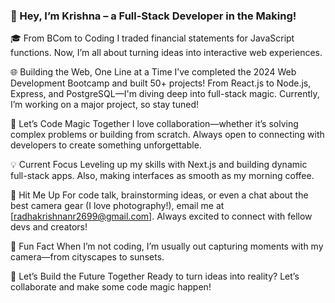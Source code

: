 ### 👾 Hey, I’m Krishna – a Full-Stack Developer in the Making!


🎓 From BCom to Coding
I traded financial statements for JavaScript functions. Now, I’m all about turning ideas into interactive web experiences.


🌐 Building the Web, One Line at a Time
I’ve completed the 2024 Web Development Bootcamp and built 50+ projects! From React.js to Node.js, Express, and PostgreSQL—I'm diving deep into full-stack magic.
Currently, I’m working on a major project, so stay tuned!


🔧 Let’s Code Magic Together
I love collaboration—whether it’s solving complex problems or building from scratch. Always open to connecting with developers to create something unforgettable.


💡 Current Focus
Leveling up my skills with Next.js and building dynamic full-stack apps. Also, making interfaces as smooth as my morning coffee.


📩 Hit Me Up
For code talk, brainstorming ideas, or even a chat about the best camera gear (I love photography!), email me at [radhakrishnanr2699@gmail.com].
Always excited to connect with fellow devs and creators!

🎯 Fun Fact
When I’m not coding, I’m usually out capturing moments with my camera—from cityscapes to sunsets.

🚀 Let’s Build the Future Together
Ready to turn ideas into reality? Let’s collaborate and make some code magic happen!
